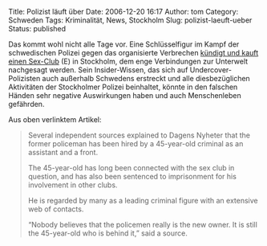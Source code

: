 Title: Polizist läuft über
Date: 2006-12-20 16:17
Author: tom
Category: Schweden
Tags: Kriminalität, News, Stockholm
Slug: polizist-laeuft-ueber
Status: published

Das kommt wohl nicht alle Tage vor. Eine Schlüsselfigur im Kampf der
schwedischen Polizei gegen das organisierte Verbrechen [kündigt und
kauft einen Sex-Club](http://www.thelocal.se/5855/20061220/) (E) in
Stockholm, dem enge Verbindungen zur Unterwelt nachgesagt werden. Sein
Insider-Wissen, das sich auf Undercover-Polizisten auch außerhalb
Schwedens erstreckt und alle diesbezüglichen Aktivitäten der Stockholmer
Polizei beinhaltet, könnte in den falschen Händen sehr negative
Auswirkungen haben und auch Menschenleben gefährden.

Aus oben verlinktem Artikel:

> Several independent sources explained to Dagens Nyheter that the
> former policeman has been hired by a 45-year-old criminal as an
> assistant and a front.
>
> The 45-year-old has long been connected with the sex club in question,
> and has also been sentenced to imprisonment for his involvement in
> other clubs.
>
> He is regarded by many as a leading criminal figure with an extensive
> web of contacts.
>
> “Nobody believes that the policemen really is the new owner. It is
> still the 45-year-old who is behind it,” said a source.

